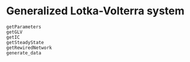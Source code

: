 # Generalized Lotka-Volterra system

```@docs
getParameters
getGLV
getIC
getSteadyState
getRewiredNetwork
generate_data
```
